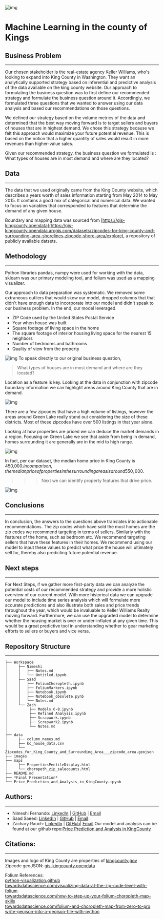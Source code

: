 ![img](./images/SplashHeader.jpg)
# Machine Learning in the county of Kings




## Business Problem
---
Our chosen stakeholder is the real-estate agency Keller Williams, who's looking to expand into King County in Washington. They want an analytically supported strategy based on inferential and predictive analysis of the data available on the king county website. Our approach to formulating the business question was to first define our recommended strategy and formulate the business question around it. Accordingly, we formulated three questions that we wanted to answer using our data analysis and based our recommendations on those questions.

We defined our strategy based on the volume metrics of the data and determined that the best way moving forward is to target sellers and buyers of houses that are in highest demand. We chose this strategy because we felt this approach would maximize your future potential revenue. This is based on the notion that a higher quantity of sales would result in more revenues than higher-value sales.

Given our recommended strategy, the business question we formulated is :
What types of houses are in most demand and where are they located?

## Data
---
The data that we used originally came from the King County website, which describes a years worth of sales information starting from May 2014 to May 2015. It contains a good mix of categorical and numerical data. We wanted to focus on variables that corresponded to features that determine the demand of any given house.

Boundary and mapping data was sourced from [https://gis-kingcounty.opendata](https://gis-kingcounty.opendata.arcgis.com/datasets/zipcodes-for-king-county-and-surrounding-area-shorelines-zipcode-shore-area/explore), a repository of publicly available datsets.


## Methodology
---
Python libraries pandas, numpy were used for working with the data, sklearn was our primary modeling tool, and folium was used as a mapping visualizer.

Our approach to data preparation was systematic. We removed some extraneous outliers that would skew our model, dropped columns that that didn't have enough data to incorporate into our model and didn't speak to our business problem. In the end, our model leveraged:
-   ZIP Code used by the United States Postal Service
-   Year when house was built
-   Square footage of living space in the home
-   The square footage of interior housing living space for the nearest 15 neighbors
-   Number of bedrooms and bathrooms
-   Quality of view from the property

![img](./images/Corelation%20Heatmap.png)
To speak directly to our original business question, 
>What types of houses are in most demand and where are they located?

Location as a feature is key. Looking at the data in conjunction with zipcode boundary information we can highlight areas around King County that are in demand.

![img](./images/chloro_salescount.png)

There are a few zipcodes that have a high volume of listings, however the areas around Green Lake really stand out considering the size of these districts. Most of these zipcodes have over 500 listings in that year alone.

Looking at how properties are priced we can deduce the market demands in a region. Focusing on Green Lake we see that aside from being in demand, homes surrounding it are generally are in the mid to high range.

![img](./images/PropertiesPentileDisplay_Tall.png)

In fact, per our dataset, the median home price in King County is 450,000$. In comparison, the median price of properties in the surrounding areas is around 550,000$.

>>>Next we can identify property features that drive price.

![img](./images/price_vs_preds.jpg)

## Conclusions
---
In conclusion, the answers to the questions above translates into actionable recommendations. The zip codes which have sold the most homes are the zip codes we recommend targeting in terms of sellers. Similarly with the features of the home, such as bedroom etc. We recommend targeting sellers that have these features in their homes. We recommend using our model to input these values to predict what price the house will ultimately sell for, thereby also predicting future potential revenue.

## Next steps
---
For Next Steps, if we gather more first-party data we can analyze the potential costs of our recommended strategy and provide a more holistic overview of our current model. With more historical data we can upgrade our model to include time series analysis which will formulate more accurate predictions and also illustrate both sales and price trends throughout the year, which would be invaluable to Keller Williams Realty moving forward. Furthermore, we can use the upgraded model to determine whether the housing market is over or under-inflated at any given time. This would be a great predictive tool in understanding whether to gear marketing efforts to sellers or buyers and vice versa.

## Repository Structure
---
```
├── Workspace  
│     ├── Nimeshi
│     │   ├── Notes.md
│     │   └── Untitled.ipynb
│     ├── Saad
│     │   ├── FoliumChoropleth.ipynb
│     │   ├── FoliumMarkers.ipynb
│     │   ├── Notebook.ipynb
│     │   ├── Notebook_obsolete.pynb
│     │   └── Notes.md
│     └── Zach
│          ├── Models 6-8.ipynb
│          ├── Refined Analysis.ipynb
│          ├── Scrapwork.ipynb
│          ├── Scrapwork2.ipynb
│          └── Notes.md
│
├── data
│     ├── column_names.md
│     ├── kc_house_data.csv
│     └── Zipcodes_for_King_County_and_Surrounding_Area___zipcode_area.geojson
├── images
├── maps
│     ├── PropertiesPentileDisplay.html
│     └── choropeth_zip_salecounts.html
├── README.md
├── *Final Presentation*
└── Price_Prediction_and_Analysis_in_KingCounty.ipynb
```


## Authors:
---
- Nimeshi Fernando: 
[LinkedIn](https://www.linkedin.com/in/nimeshi-fernando2019/) |
[GitHub](https://github.com/nishlikefish) |
[Email](nimeshilfernando@gmail.com)
- Saad Saeed: 
[LinkedIn](https://www.linkedin.com/in/saadsaeed85/) |
[GitHub](https://github.com/ssaeed85) |
[Email](mailto:saadsaeed85@gmail.com)
- Zachary Rauch: 
[LinkedIn](https://www.linkedin.com/in/zach-rauch/) |
[GitHub](https://github.com/ZachRauch)|
[Email](zach.rauch0@gmail.com)
Our model and analysis can be found at our github repo:[Price Prediction and Analysis in KingCounty](https://github.com/ssaeed85/dsc-ph2-KingsCountyRealEstate)

## Citations:
---
Images and logo of King County are properties of [kingcounty.gov](https://kingcounty.gov/) \
Zipcode geoJSON: [gis-kingcounty.opendata](https://gis-kingcounty.opendata.arcgis.com/datasets/zipcodes-for-king-county-and-surrounding-area-shorelines-zipcode-shore-area/explore) 

Folium References:\
[python-visualization.github](https://python-visualization.github.io/folium/quickstart.html) \
[towardsdatascience.com/visualizing-data-at-the-zip-code-level-with-folium](https://towardsdatascience.com/visualizing-data-at-the-zip-code-level-with-folium-d07ac983db20) \
[towardsdatascience.com/how-to-step-up-your-folium-choropleth-map-skills](https://towardsdatascience.com/how-to-step-up-your-folium-choropleth-map-skills-17cf6de7c6fe) \
[towardsdatascience.com/folium-and-choropleth-map-from-zero-to-pro](https://towardsdatascience.com/folium-and-choropleth-map-from-zero-to-pro-6127f9e68564) \
[write-geojson-into-a-geojson-file-with-python](https://gis.stackexchange.com/questions/130963/write-geojson-into-a-geojson-file-with-python) 
